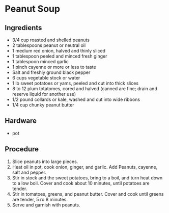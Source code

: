 # Peanut Soup

## Ingredients

- 3/4 cup roasted and shelled peanuts
- 2 tablespoons peanut or neutral oil
- 1 medium red onion, halved and thinly sliced
- 1 tablespoon peeled and minced fresh ginger
- 1 tablespoon minced garlic
- 1 pinch cayenne or more or less to taste
- Salt and freshly ground black pepper
- 6 cups vegetable stock or water
- 1 lb sweet potatoes or yams, peeled and cut into thick slices
- 8 to 12 plum totatomes, cored and halved (canned are fine; drain and reserve liquid for another use)
- 1/2 pound collards or kale, washed and cut into wide ribbons
- 1/4 cup chunky peanut butter

## Hardware

- pot

## Procedure

1. Slice peanuts into large pieces.
2. Heat oil in pot, cook onion, ginger, and garlic. Add Peanuts, cayenne, salt and pepper. 
3. Stir in stock and the sweet potatoes, bring to a boil, and turn heat down to a low boil. Cover and cook about 10 minutes, until potatoes are tender.
4. Stir in tomatoes, greens, and peanut butter. Cover and cook until greens are tender, 5 ro 8 minutes. 
5. Serve and garnish with peanuts.
